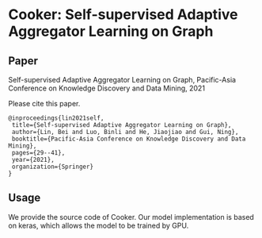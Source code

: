 # Cooker: Self-supervised Adaptive Aggregator Learning on Graph

## Paper

   Self-supervised Adaptive Aggregator Learning on Graph, Pacific-Asia Conference on Knowledge Discovery and Data Mining, 2021
   
   Please cite this paper. 
   
 ```
 @inproceedings{lin2021self,
  title={Self-supervised Adaptive Aggregator Learning on Graph},
  author={Lin, Bei and Luo, Binli and He, Jiaojiao and Gui, Ning},
  booktitle={Pacific-Asia Conference on Knowledge Discovery and Data Mining},
  pages={29--41},
  year={2021},
  organization={Springer}
}
```
## Usage
We provide the source code of Cooker. Our model implementation is based on keras, which allows the model to be trained by GPU.
